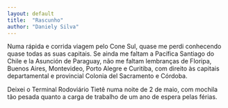 ```yaml
---
layout: default
title:  "Rascunho"
author: "Daniely Silva"
---
```


Numa rápida e corrida viagem pelo Cone Sul, quase me perdi conhecendo quase todas as suas capitais. Se ainda me faltam a Pacífica Santiago do Chile e la Asunción de Paraguay, não me faltam lembranças de Floripa, Buenos Aires, Montevideo, Porto Alegre e Curitiba, com direito às capitais departamental e provincial Colonia del Sacramento e Córdoba.

Deixei o Terminal Rodoviário Tietê numa noite de 2 de maio, com mochila tão pesada quanto a carga de trabalho de um ano de espera pelas férias.